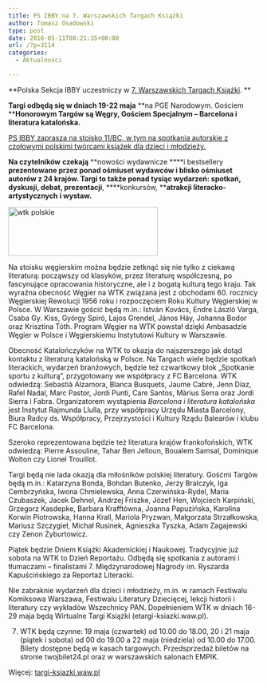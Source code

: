 ```yaml
---
title: PS IBBY na 7. Warszawskich Targach Książki
author: Tomasz Osadowski
type: post
date: 2016-05-11T08:21:35+00:00
url: /?p=3114
categories:
  - Aktualności

---
```

**Polska Sekcja IBBY uczestniczy w <a href="http://targi-ksiazki.waw.pl" target="_blank">7. Warszawskich Targach Książki</a>. **

**Targi odbędą się w dniach 19-22 maja** **na PGE Narodowym. Gościem ****Honorowym Targów są Węgry, Gościem Specjalnym – Barcelona i literatura katalońska.**

<a href="http://www.ibby.pl/?p=3153" target="_blank">PS IBBY zaprasza na stoisko 11/BC, w tym na spotkania autorskie z czołowymi polskimi twórcami książek dla dzieci i młodzieży.</a>

<!--more-->

**Na czytelników** **czekają** **nowości wydawnicze ****i bestsellery ****prezentowane przez ****ponad ośmiuset** **wydawców i blisko ośmiuset autorów z 24 krajów. Targi to także ponad tysiąc** **wydarzeń****: spotkań, dyskusji, debat, prezentacji****, ****konkursów, ****atrakcji literacko-artystycznych** **i wystaw.**

<img class="alignnone size-medium wp-image-3116" src="http://www.ibby.pl/wp-content/uploads/2016/04/wtk-polskie-300x98.jpg" alt="wtk polskie" width="300" height="98" srcset="http://www.ibby.pl/wp-content/uploads/2016/04/wtk-polskie-300x98.jpg 300w, http://www.ibby.pl/wp-content/uploads/2016/04/wtk-polskie-150x49.jpg 150w, http://www.ibby.pl/wp-content/uploads/2016/04/wtk-polskie.jpg 709w" sizes="(max-width: 300px) 100vw, 300px" />

Na stoisku węgierskim można będzie zetknąć się nie tylko z ciekawą literaturą: począwszy od klasyków, przez literaturę współczesną, po fascynujące opracowania historyczne, ale i z bogatą kulturą tego kraju. Tak wyraźna obecność Węgier na WTK związana jest z obchodami 60. rocznicy Węgierskiej Rewolucji 1956 roku i rozpoczęciem Roku Kultury Węgierskiej w Polsce. W Warszawie gościć będą m.in.: István Kovács, Endre László Varga, Csaba Gy. Kiss, György Spiró, Lajos Grendel, János Háy, Johanna Bodor oraz Krisztina Tóth. Program Węgier na WTK powstał dzięki Ambasadzie Węgier w Polsce i Węgierskiemu Instytutowi Kultury w Warszawie.

Obecność Katalończyków na WTK to okazja do najszerszego jak dotąd kontaktu z literaturą katalońską w Polsce. Na Targach wiele będzie spotkań literackich, wydarzeń branżowych, będzie też czwartkowy blok „Spotkanie sportu z kulturą”, przygotowany we współpracy z FC Barcelona. WTK odwiedzą: Sebastià Alzamora, Blanca Busquets, Jaume Cabré, Jenn Díaz, Rafel Nadal, Marc Pastor, Jordi Puntí, Care Santos, Màrius Serra oraz Jordi Sierra i Fabra. Organizatorem wystąpienia _Barcelona i literatura katalońska_ jest Instytut Rajmunda Llulla, przy współpracy Urzędu Miasta Barcelony, Biura Radcy ds. Współpracy, Przejrzystości i Kultury Rządu Balearów i klubu FC Barcelona.

Szeroko reprezentowana będzie też literatura krajów frankofońskich, WTK odwiedzą: Pierre Assouline, Tahar Ben Jelloun, Boualem Samsal, Dominique Wolton czy Lionel Trouillot.

Targi będą nie lada okazją dla miłośników polskiej literatury. Gośćmi Targów będą m.in.: Katarzyna Bonda, Bohdan Butenko, Jerzy Bralczyk, Iga Cembrzyńska, Iwona Chmielewska, Anna Czerwińska-Rydel, Maria Czubaszek, Jacek Dehnel, Andrzej Friszke, Józef Hen, Wojciech Karpiński, Grzegorz Kasdepke, Barbara Krafftówna, Joanna Papuzińska, Karolina Korwin Piotrowska, Hanna Krall, Mariola Pryzwan, Małgorzata Strzałkowska, Mariusz Szczygieł, Michał Rusinek, Agnieszka Tyszka, Adam Zagajewski czy Zenon Żyburtowicz.

Piątek będzie Dniem Książki Akademickiej i Naukowej. Tradycyjnie już sobota na WTK to Dzień Reportażu. Odbędą się spotkania z autorami i tłumaczami – finalistami 7. Międzynarodowej Nagrody im. Ryszarda Kapuścińskiego za Reportaż Literacki.

Nie zabraknie wydarzeń dla dzieci i młodzieży, m.in. w ramach Festiwalu Komiksowa Warszawa, Festiwalu Literatury Dziecięcej, lekcji historii i literatury czy wykładów Wszechnicy PAN. Dopełnieniem WTK w dniach 16-29 maja będą Wirtualne Targi Książki (etargi-ksiazki.waw.pl).

7. WTK będą czynne: 19 maja (czwartek) od 10.00 do 18.00, 20 i 21 maja (piątek i sobota) od 00 do 19.00 a 22 maja (niedziela) od 10.00 do 17.00. Bilety dostępne będą w kasach targowych. Przedsprzedaż biletów na stronie twojbilet24.pl oraz w warszawskich salonach EMPIK.

Więcej: <a href="http://targi-ksiazki.waw.pl" target="_blank">targi-ksiazki.waw.pl</a>

